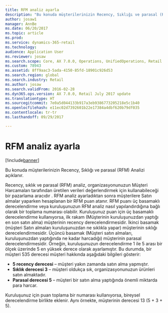 ```yaml
---
title: RFM analiz ayarla
description: "Bu konuda müşterilerinizin Recency, Sıklığı ve parasal (RFM) Analizi açıklanır."
author: josaw1
manager: AnnBe
ms.date: 06/20/2017
ms.topic: article
ms.prod: 
ms.service: dynamics-365-retail
ms.technology: 
audience: Application User
ms.reviewer: josaw
ms.search.scope: Core, AX 7.0.0, Operations, UnifiedOperations, Retail
ms.custom: 78943
ms.assetid: 8ff9aac3-5ada-4150-85fd-18901c926d53
ms.search.region: global
ms.search.industry: Retail
ms.author: josaw
ms.search.validFrom: 2016-02-28
ms.dyn365.ops.version: AX 7.0.0, Retail July 2017 update
ms.translationtype: HT
ms.sourcegitcommit: 7e0a5d044133b917a3eb9386773205218e5c1b40
ms.openlocfilehash: e11ec02d7392601b22e17384a4dbf620b79df035
ms.contentlocale: tr-tr
ms.lasthandoff: 09/29/2017

---
```


# <a name="set-up-rfm-analysis"></a>RFM analiz ayarla

[!include[banner](includes/banner.md)]


Bu konuda müşterilerinizin Recency, Sıklığı ve parasal (RFM) Analizi açıklanır.

Recency, sıklık ve parasal (RFM) analiz, organizasyonunuzun Müşteri Harcamaları tarafından üretilen verileri değerlendirmek için kullanabileceği bir pazarlama aracıdır . RFM analiz ayarladıktan sonra müşterilere Satın almalar yaparken hesaplanan bir RFM puan atanır. RFM puanı üç basamaklı derecelendirme veya kuruluşunuzun RFM analiz nasıl yapılandırdığına bağlı olarak bir toplama numarası olabilir. Kuruluşunuz puan için üç basamaklı derecelendirme kullanıyorsa, ilk rakam (Müşterinin kuruluşunuzdan yaptığı en son satın alma) müşterinin recency derecelendirmesidir. İkinci basamak (müşteri Satın almaları kuruluşunuzdan ne sıklıkla yapar) müşterinin sıklığı derecelendirmesidir. Üçüncü basamak (Müşteri satın almaları, kuruluşunuzdan yaptığında ne kadar harcadığı) müşterinin parasal derecelendirmesidir. Örneğin, kuruluşunuzun derecelendirme 1 ile 5 arası bir ölçek üzerinde 5 en yüksek derece olarak ayarlamıştır. Bu durumda, bir müşteri 535 derecesi müşteri hakkında aşağıdaki bilgileri gösterir:

-   **5 recency derecesi** – müşteri yakın zamanda satın alma yapmıştır.
-   **Sıklık derecesi 3** – müşteri oldukça sık, organizasyonunuzun ürünleri satın almaktadır.
-   **Parasal derecesi 5** – müşteri bir satın alma yaptığında önemli miktarda para harcar.

Kuruluşunuz için puan toplama bir numarası kullanıyorsa, bireysel derecelendirme birlikte eklenir. Aynı örnekte, müşterinin derecesi 13 (5 + 3 + 5).




